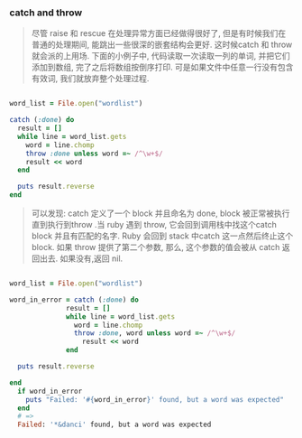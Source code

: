 ### catch and throw

> 尽管 raise 和 rescue 在处理异常方面已经做得很好了, 但是有时候我们在普通的处理期间, 能跳出一些很深的嵌套结构会更好. 这时候catch 和 throw 就会派的上用场. 下面的小例子中, 代码读取一次读取一列的单词, 并把它们添加到数组, 完了之后将数组按倒序打印. 可是如果文件中任意一行没有包含有效词, 我们就放弃整个处理过程. 

```ruby

word_list = File.open("wordlist")

catch (:done) do
  result = []
  while line = word_list.gets
    word = line.chomp
    throw :done unless word =~ /^\w+$/
    result << word
  end

  puts result.reverse
end

```

> 可以发现: catch 定义了一个 block 并且命名为 done, block 被正常被执行直到执行到throw .当 ruby 遇到 throw, 它会回到调用栈中找这个catch block 并且有匹配的名字. Ruby 会回到  stack 中catch 这一点然后终止这个 block. 如果 throw 提供了第二个参数, 那么, 这个参数的值会被从 catch 返回出去. 如果没有,返回 nil.
```ruby

word_list = File.open("wordlist")

word_in_error = catch (:done) do
              result = []
              while line = word_list.gets
                word = line.chomp
                throw :done, word unless word =~ /^\w+$/
                  result << word
              end

  puts result.reverse

end
  if word_in_error
    puts "Failed: '#{word_in_error}' found, but a word was expected"
  end
  # =>
  Failed: '*&danci' found, but a word was expected

```
